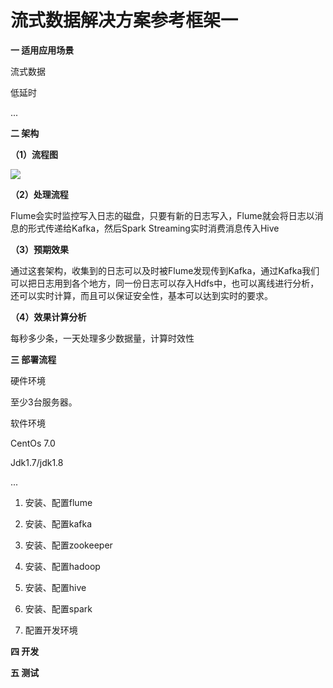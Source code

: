 # **流式数据解决方案参考框架一**

**一 适用应用场景**

流式数据

低延时

...

**二 架构**

 

**（1）流程图**

![](D:\BIG-DATA\Flume_Kafka_Sparkstreaming\doc\架构.png)

 

**（2）处理流程**

Flume会实时监控写入日志的磁盘，只要有新的日志写入，Flume就会将日志以消息的形式传递给Kafka，然后Spark Streaming实时消费消息传入Hive

 

 

**（3）预期效果**

通过这套架构，收集到的日志可以及时被Flume发现传到Kafka，通过Kafka我们可以把日志用到各个地方，同一份日志可以存入Hdfs中，也可以离线进行分析，还可以实时计算，而且可以保证安全性，基本可以达到实时的要求。

 

**（4）效果计算分析**

每秒多少条，一天处理多少数据量，计算时效性

 

**三 部署流程**

硬件环境

至少3台服务器。

软件环境

CentOs 7.0

Jdk1.7/jdk1.8

...

 

1. 安装、配置flume

2. 安装、配置kafka

3. 安装、配置zookeeper

4. 安装、配置hadoop

5. 安装、配置hive

6. 安装、配置spark

7. 配置开发环境

   

 

 

**四 开发**

 

**五 测试**





